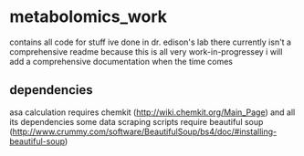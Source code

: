 metabolomics_work
=================
contains all code for stuff ive done in dr. edison's lab
there currently isn't a comprehensive readme because this is all very work-in-progressey
i will add a comprehensive documentation when the time comes

dependencies
-----------
asa calculation requires chemkit (http://wiki.chemkit.org/Main_Page) and all its dependencies
some data scraping scripts require beautiful soup (http://www.crummy.com/software/BeautifulSoup/bs4/doc/#installing-beautiful-soup)

